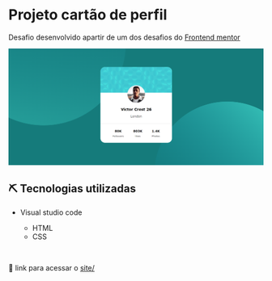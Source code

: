 <h1>Projeto cartão de perfil</h1>
<p>Desafio desenvolvido apartir de um dos desafios do <a href="https://www.frontendmentor.io/home">Frontend mentor</a></p>
<img src="image/Captura de tela.PNG" alt="imagem do site">
<h2>⛏ Tecnologias utilizadas</h2>

- Visual studio code

    - HTML
    - CSS
<br>

🔗 link para acessar o <a href="">site/<a>
